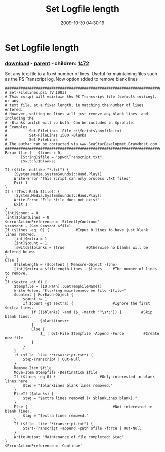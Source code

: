 ﻿---
pid:            1440
poster:         Archdeacon
title:          Set Logfile length
date:           2009-10-30 04:30:19
format:         posh
parent:         1439
parent:         1439
children:       1472
---

# Set Logfile length

### [download](1440.ps1) - [parent](1439.md) - children: [1472](1472.md)

Set any text file to a fixed number of lines. Useful for maintaining files such as the PS Transcript log. Now option added to remove blank lines.

```posh
################################################################################
# Set-FileLines.ps1 (V 1003)
# This script will maintain the PS Transcript file (default setting), or any 
# text file, at a fixed length, ie matching the number of lines entered.
# However, setting no lines will just remove any blank lines; and including the
# -Blanks switch will do both. Can be included in $profile.
# Examples:
#          Set-FileLines -File c:\Scripts\anyfile.txt  
#          Set-FileLines 1500 -Blanks
#          Set-FileLines 
# The author can be contacted via www.SeaStarDevelopmet.Bravehost.com
################################################################################
Param ([int]   $lines = 0,
       [String]$file = "$pwd\Transcript.txt",
	   [Switch]$blanks)
	   
If ($file -notlike "*.txt") {
	[System.Media.SystemSounds]::Hand.Play()
	Write-Error "This script can only process .txt files"
	Exit 1
}
If (!(Test-Path $file)) {
	[System.Media.SystemSounds]::Hand.Play()
	Write-Error "File $file does not exist"
	Exit 1
}
[int]$count = 0
[int]$blankLines = 0
$errorActionPreference = 'SilentlyContinue'
$content = (Get-Content $file)
If ($lines -eq  0) {            #Input 0 lines to have just blank lines removed.
	[int]$extra = 1
	[int]$count = 1
	[switch]$blanks = $true          #Otherwise no blanks will be deleted below.
}
Else {
	$fileLength = ($content | Measure-Object -line)
	[int]$extra = $fileLength.Lines - $lines     #The number of lines to remove.
}
If ($extra -gt 0) {
    $tempfile = [IO.Path]::GetTempFileName()
	Write-Output "Starting maintenance on file <$file>"
	$content | ForEach-Object {
    	$count += 1
  		If($count -gt $extra) {                  #Ignore the first $extra lines.
			If (($blanks) -and ($_ -match '^\s*$')) {         #Skip blank lines.
				$blankLines++
			}
			Else {
		    	$_ | Out-File $tempfile -Append -Force         #Create new file.
			}
		}
	}
	If ($file -like "*transcript.txt") { 
		Stop-Transcript | Out-Null
	}
	Remove-Item $file
	Move-Item $tempfile -Destination $file
	If ($lines -eq 0) {                    #Only interested in blank lines here.
		$tag = "$blankLines blank lines removed."
	}
	ElseIf ($blanks) {
		$tag = "$extra lines removed (+ $blankLines blank)."
	}
	Else {                                       #Not interested in blank lines.
		$tag = "$extra lines removed."
	}
	If ($file -like "*transcript.txt") {
		Start-Transcript -append -path $file -force | Out-Null
	}
	Write-Output "Maintenance of file completed: $tag"
}
$ErrorActionPreference = 'Continue'
```

